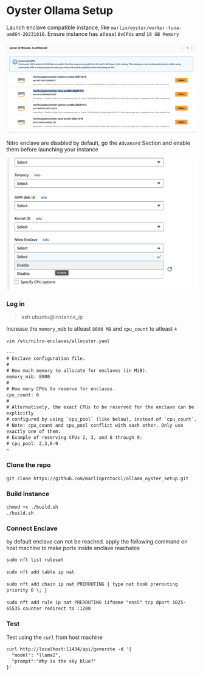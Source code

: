 # Oyster Ollama Setup

Launch enclave compatible instance, like `marlin/oyster/worker-tuna-amd64-20231016`. 
Ensure instance has atleast `8vCPUs` and `16 GB Memory`

![Instance Types](./static/instance_types.png)

Nitro enclave are disabled by default, go the `Advanced` Section and enable them before launching your instance

![Enable](./static/nitro_enable.png)

### Log in
> ssh ubuntu@instance_ip

Increase the `memory_mib` to atleast `8000 MB` and `cpu_count` to atleast `4`

`vim /etc/nitro-enclaves/allocator.yaml`

```
---
# Enclave configuration file.
#
# How much memory to allocate for enclaves (in MiB).
memory_mib: 8000
#
# How many CPUs to reserve for enclaves.
cpu_count: 6
#
# Alternatively, the exact CPUs to be reserved for the enclave can be explicitly
# configured by using `cpu_pool` (like below), instead of `cpu_count`.
# Note: cpu_count and cpu_pool conflict with each other. Only use exactly one of them.
# Example of reserving CPUs 2, 3, and 6 through 9:
# cpu_pool: 2,3,6-9
~                   
```

### Clone the repo

```
git clone https://github.com/marlinprotocol/ollama_oyster_setup.git
```

### Build instance
```
chmod +x ./build.sh
./build.sh
```

### Connect Enclave

by default enclave can not be reached. apply the following command on host machine to make ports inside enclave reachable

```
sudo nft list ruleset

sudo nft add table ip nat

sudo nft add chain ip nat PREROUTING { type nat hook prerouting priority 0 \; }

sudo nft add rule ip nat PREROUTING iifname "ens5" tcp dport 1025-65535 counter redirect to :1200

```

### Test

Test using the `curl` from host machine
```
curl http://localhost:11434/api/generate -d '{
  "model": "llama2",
  "prompt":"Why is the sky blue?"
}'
```
